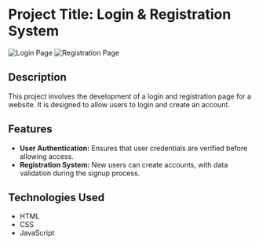 # Project Title: Login & Registration System

![Login Page](path/to/your/image.jpg)
![Registration Page](path/to/your/image.jpg)

## Description

This project involves the development of a login and registration page for a website. It is designed to allow users to login and create an account.

## Features

- **User Authentication:** Ensures that user credentials are verified before allowing access.
- **Registration System:** New users can create accounts, with data validation during the signup process.

## Technologies Used

- HTML
- CSS
- JavaScript
